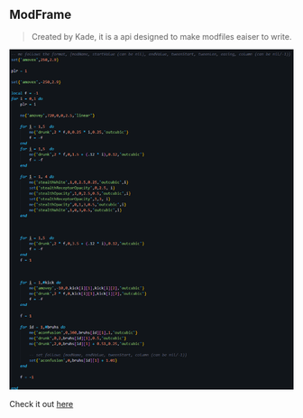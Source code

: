 ## ModFrame
> Created by Kade, it is a api designed to make modfiles eaiser to write.

![modFrameCode](_media/modFrameCode.png)

Check it out [here](https://github.com/KadeDev/Avg4k-ModFrame)